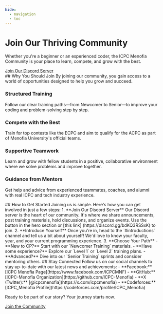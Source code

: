 ```yaml
---
hide:
  - navigation
  - toc
---
```

<div class="hero-section">
  <h1>Join Our Thriving Community</h1>
  <p class="hero-subtitle">Whether you're a beginner or an experienced coder, the ICPC Menofia Community is your
  place to learn, compete, and grow with the best.</p>
  <div class="hero-buttons">
    <a href="#" data-link="external:discord" target="_blank" class="md-button md-button--primary">Join Our Discord Server</a>
  </div>
</div>
## Why You Should Join
By joining our community, you gain access to a world of opportunities designed to help you grow and succeed.
<div class="cards-grid">
  <div class="card">
    <h3>Structured Training</h3>
    <p>Follow our clear training paths—from Newcomer to Senior—to improve your coding and problem-solving step by step.</p>
  </div>
  <div class="card">
    <h3>Compete with the Best</h3>
    <p>Train for top contests like the ECPC and aim to qualify for the ACPC as part of Menofia University's official teams.</p>
  </div>
  <div class="card">
    <h3>Supportive Teamwork</h3>
    <p>Learn and grow with fellow students in a positive, collaborative environment where we solve problems and improve together.</p>
  </div>
  <div class="card">
    <h3>Guidance from Mentors</h3>
    <p>Get help and advice from experienced teammates, coaches, and alumni with real ICPC and tech industry experience.</p>
  </div>
</div>
## How to Get Started
Joining us is simple. Here's how you can get involved in just a few steps:
1. **Join Our Discord Server**
   Our Discord server is the heart of our community. It's where we share announcements, post training materials,
   hold discussions, and organize events. Use the button in the hero section or [this link]
   (https://discord.gg/bdKQ3RSSxK) to join.
2. **Introduce Yourself**
   Once you're in, head to the `#introductions` channel and tell us a bit about yourself!
   We'd love to know your faculty, year, and your current programming experience.
3. **Choose Your Path**
   - **New to CP?** Start with our `Newcomer Training` materials.
   - **Have some experience?** Explore our `Level 1` or `Level 2` training plans.
   - **Advanced?** Dive into our `Senior Training` sprints and consider mentoring others.
## Stay Connected
Follow us on our social channels to stay up-to-date with our latest news and achievements:
- **Facebook:** [ICPC Menofia Page](https://www.facebook.com/ICPCMNF)
- **GitHub:** [ICPC-Menofia Organization](https://github.com/ICPC-Menofia)
- **X (Twitter):** [@icpcmenofia](https://x.com/icpcmenofia)
- **Codeforces:** [ICPC_Menofia Profile](https://codeforces.com/profile/ICPC_Menofia)
<div class="final-cta">
  <p>Ready to be part of our story? Your journey starts now.</p>
  <a href="#" data-link="external:discord" target="_blank" class="md-button md-button--primary">Join the Community</a>
</div>
